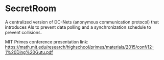 ﻿# SecretRoom

A centralized version of DC-Nets (anonymous communication protocol) that introduces AIs to prevent data polling and a synchronization schedule to prevent collisions.

MIT Primes conference presentation link: https://math.mit.edu/research/highschool/primes/materials/2015/conf/12-1%20Ding%20Gutu.pdf

